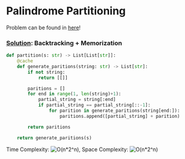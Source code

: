 # Palindrome Partitioning

Problem can be found in [here](https://leetcode.com/problems/palindrome-partitioning/)!

### [Solution](/Backtracking/131-PalindromePartitioning/solution.py): Backtracking + Memorization

```python
def partition(s: str) -> List[List[str]]:
    @cache
    def generate_paritions(string: str) -> List[str]:
        if not string:
            return [[]]

        paritions = []
        for end in range(1, len(string)+1):
            partial_string = string[:end]
            if partial_string == partial_string[::-1]:
                for parition in generate_paritions(string[end:]):
                    paritions.append([partial_string] + parition)

        return paritions

    return generate_paritions(s)
```

Time Complexity: ![O(n*2^n)](<https://latex.codecogs.com/svg.image?\inline&space;O(n*2^n)>), Space Complexity: ![O(n*2^n)](<https://latex.codecogs.com/svg.image?\inline&space;O(n*2^n)>)
